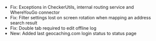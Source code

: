 
- Fix: Exceptions in CheckerUtils, internal routing service and WhereYouGo connector
- Fix: Filter settings lost on screen rotation when mapping an address search result
- Fix: Double tab required to edit offline log
- New: Added last geocaching.com login status to status page
